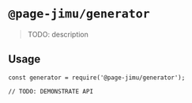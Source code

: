 # `@page-jimu/generator`

> TODO: description

## Usage

```
const generator = require('@page-jimu/generator');

// TODO: DEMONSTRATE API
```

